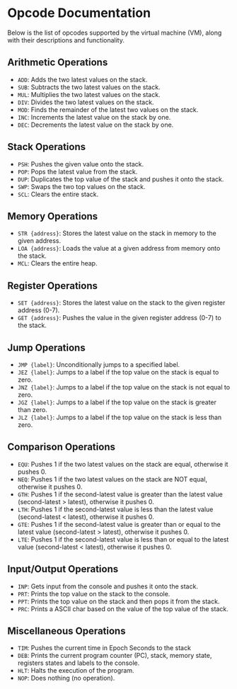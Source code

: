 Opcode Documentation
====================

Below is the list of opcodes supported by the virtual machine (VM), along with their descriptions and functionality.

Arithmetic Operations
---------------------

*   ```ADD```: Adds the two latest values on the stack.
*   ```SUB```: Subtracts the two latest values on the stack.
*   ```MUL```: Multiplies the two latest values on the stack.
*   ```DIV```: Divides the two latest values on the stack.
*   ```MOD```: Finds the remainder of the latest two values on the stack.
*   ```INC```: Increments the latest value on the stack by one.
*   ```DEC```: Decrements the latest value on the stack by one.

Stack Operations
---------------

*   ```PSH```: Pushes the given value onto the stack.
*   ```POP```: Pops the latest value from the stack.
*   ```DUP```: Duplicates the top value of the stack and pushes it onto the stack.
*   ```SWP```: Swaps the two top values on the stack.
*   ```SCL```: Clears the entire stack.

Memory Operations
---------------

*   ```STR {address}```: Stores the latest value on the stack in memory to the given address.
*   ```LOA {address}```: Loads the value at a given address from memory onto the stack.
*   ```MCL```: Clears the entire heap.

Register Operations
---------------

*   ```SET {address}```: Stores the latest value on the stack to the given register address (0-7).
*   ```GET {address}```: Pushes the value in the given register address (0-7) to the stack.

Jump Operations
---------------

*   ```JMP {label}```: Unconditionally jumps to a specified label.
*   ```JEZ {label}```: Jumps to a label if the top value on the stack is equal to zero.
*   ```JNZ {label}```: Jumps to a label if the top value on the stack is not equal to zero.
*   ```JGZ {label}```: Jumps to a label if the top value on the stack is greater than zero.
*   ```JLZ {label}```: Jumps to a label if the top value on the stack is less than zero.

Comparison Operations
----------------

*   ```EQU```: Pushes 1 if the two latest values on the stack are equal, otherwise it pushes 0.
*   ```NEQ```: Pushes 1 if the two latest values on the stack are NOT equal, otherwise it pushes 0.
*   ```GTH```: Pushes 1 if the second-latest value is greater than the latest value (second-latest > latest), otherwise it pushes 0.
*   ```LTH```: Pushes 1 if the second-latest value is less than the latest value (second-latest < latest), otherwise it pushes 0.
*   ```GTE```: Pushes 1 if the second-latest value is greater than or equal to the latest value (second-latest > latest), otherwise it pushes 0.
*   ```LTE```: Pushes 1 if the second-latest value is less than or equal to the latest value (second-latest < latest), otherwise it pushes 0.

Input/Output Operations
-----------------------

*   ```INP```: Gets input from the console and pushes it onto the stack.
*   ```PRT```: Prints the top value on the stack to the console.
*   ```PPT```: Prints the top value on the stack and then pops it from the stack.
*   ```PRC```: Prints a ASCII char based on the value of the top value of the stack.

Miscellaneous Operations
------------------------

*   ```TIM```: Pushes the current time in Epoch Seconds to the stack
*   ```DEB```: Prints the current program counter (PC), stack, memory state, registers states and labels to the console.
*   ```HLT```: Halts the execution of the program.
*   ```NOP```: Does nothing (no operation).